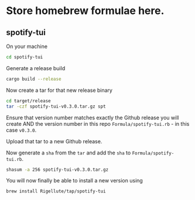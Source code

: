 # Store homebrew formulae here.

## spotify-tui

On your machine

```bash
cd spotify-tui
```

Generate a release build

```bash
cargo build --release
```

Now create a tar for that new release binary

```bash
cd target/release
tar -czf spotify-tui-v0.3.0.tar.gz spt
```

Ensure that version number matches exactly the Github release you will create AND the version number in this repo `Formula/spotify-tui.rb` - in this case `v0.3.0`.

Upload that tar to a new Github release.

Now generate a `sha` from the `tar` and add the `sha` to `Formula/spotify-tui.rb`.

```bash
shasum -a 256 spotify-tui-v0.3.0.tar.gz
```

You will now finally be able to install a new version using

```bash
brew install Rigellute/tap/spotify-tui
```
